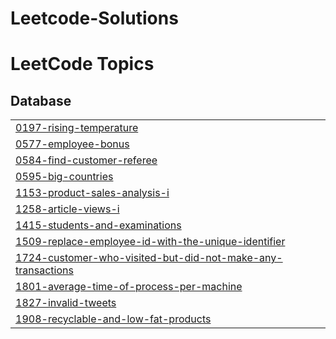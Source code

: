 # Leetcode-Solutions

<!---LeetCode Topics Start-->
# LeetCode Topics
## Database
|  |
| ------- |
| [0197-rising-temperature](https://github.com/imvinxx/Leetcode_Solutions/tree/master/0197-rising-temperature) |
| [0577-employee-bonus](https://github.com/imvinxx/Leetcode_Solutions/tree/master/0577-employee-bonus) |
| [0584-find-customer-referee](https://github.com/imvinxx/Leetcode_Solutions/tree/master/0584-find-customer-referee) |
| [0595-big-countries](https://github.com/imvinxx/Leetcode_Solutions/tree/master/0595-big-countries) |
| [1153-product-sales-analysis-i](https://github.com/imvinxx/Leetcode_Solutions/tree/master/1153-product-sales-analysis-i) |
| [1258-article-views-i](https://github.com/imvinxx/Leetcode_Solutions/tree/master/1258-article-views-i) |
| [1415-students-and-examinations](https://github.com/imvinxx/Leetcode_Solutions/tree/master/1415-students-and-examinations) |
| [1509-replace-employee-id-with-the-unique-identifier](https://github.com/imvinxx/Leetcode_Solutions/tree/master/1509-replace-employee-id-with-the-unique-identifier) |
| [1724-customer-who-visited-but-did-not-make-any-transactions](https://github.com/imvinxx/Leetcode_Solutions/tree/master/1724-customer-who-visited-but-did-not-make-any-transactions) |
| [1801-average-time-of-process-per-machine](https://github.com/imvinxx/Leetcode_Solutions/tree/master/1801-average-time-of-process-per-machine) |
| [1827-invalid-tweets](https://github.com/imvinxx/Leetcode_Solutions/tree/master/1827-invalid-tweets) |
| [1908-recyclable-and-low-fat-products](https://github.com/imvinxx/Leetcode_Solutions/tree/master/1908-recyclable-and-low-fat-products) |
<!---LeetCode Topics End-->